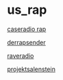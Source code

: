 # us_rap

[caseradio rap](http://caseradio-rap.stream.laut.fm/caseradio-rap)

[derrapsender](http://derrapsender.stream.laut.fm/derrapsender)

[raveradio](http://raveradio.stream.laut.fm/raveradio)

[projektsalenstein](http://projektsalenstein.stream.laut.fm/projektsalenstein)

